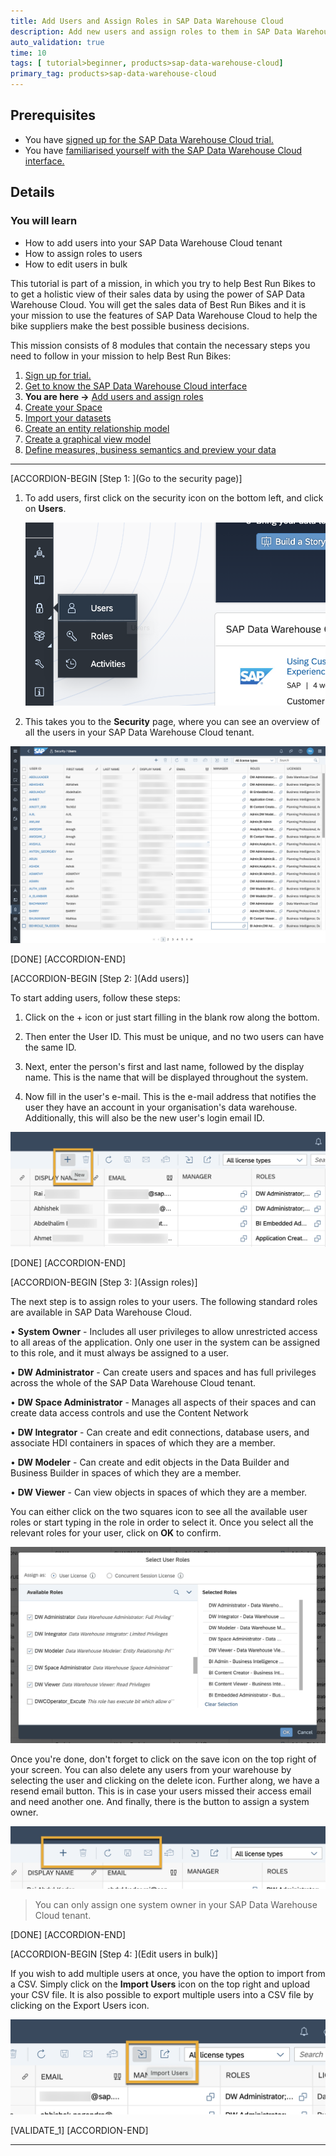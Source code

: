 ```yaml
---
title: Add Users and Assign Roles in SAP Data Warehouse Cloud
description: Add new users and assign roles to them in SAP Data Warehouse Cloud.
auto_validation: true
time: 10
tags: [ tutorial>beginner, products>sap-data-warehouse-cloud]
primary_tag: products>sap-data-warehouse-cloud
---
```


## Prerequisites
 - You have [signed up for the SAP Data Warehouse Cloud trial.](data-warehouse-cloud-1-begin-trial)
 - You have [familiarised yourself with the SAP Data Warehouse Cloud interface.](data-warehouse-cloud-2-interface)


## Details
### You will learn
  - How to add users into your SAP Data Warehouse Cloud tenant
  - How to assign roles to users
  - How to edit users in bulk

  This tutorial is part of a mission, in which you try to help Best Run Bikes to to get a holistic view of their sales data by using the power of SAP Data Warehouse Cloud. You will get the sales data of Best Run Bikes and it is your mission to use the features of SAP Data Warehouse Cloud to help the bike suppliers make the best possible business decisions.

  This mission consists of 8 modules that contain the necessary steps you need to follow in your mission to help Best Run Bikes:

  1. [Sign up for trial.](data-warehouse-cloud-1-begin-trial)
  2. [Get to know the SAP Data Warehouse Cloud interface](data-warehouse-cloud-2-interface)
  3. **You are here ->** [Add users and assign roles](data-warehouse-cloud-3-add-users)
  4. [Create your Space](data-warehouse-cloud-4-spaces)
  5. [Import your datasets](data-warehouse-cloud-5-import-dataset)
  6. [Create an entity relationship model](data-warehouse-cloud-6-entityrelationship-model)
  7. [Create a graphical view model](data-warehouse-cloud-7-graphicalview)
  8. [Define measures, business semantics and preview your data](data-warehouse-cloud-8-define-measures)

---

[ACCORDION-BEGIN [Step 1: ](Go to the security page)]

1.	To add users, first click on the security icon on the bottom left, and click on **Users**.

    ![Users](T03-Picture1.png)

2. This takes you to the **Security** page, where you can see an overview of all the users in your SAP Data Warehouse Cloud tenant.

![UsersPage](T03-Picture2.png)

[DONE]
[ACCORDION-END]

[ACCORDION-BEGIN [Step 2: ](Add users)]

To start adding users, follow these steps:

1. Click on the + icon or just start filling in the blank row along the bottom.

2.	Then enter the User ID. This must be unique, and no two users can have the same ID.

3.	Next, enter the person's first and last name, followed by the display name. This is the name that will be displayed throughout the system.

4.	Now fill in the user's e-mail. This is the e-mail address that notifies the user they have an account in your organisation's data warehouse. Additionally, this will also be the new user's login email ID.

![Add Users](T03-Picture3.png)

[DONE]
[ACCORDION-END]

[ACCORDION-BEGIN [Step 3: ](Assign roles)]

The next step is to assign roles to your users. The following standard roles are available in SAP Data Warehouse Cloud.

•	**System Owner** - Includes all user privileges to allow unrestricted access to all areas of the application. Only one user in the system can be assigned to this role, and it must always be assigned to a user.


•	**DW Administrator** - Can create users and spaces and has full privileges across the whole of the SAP Data Warehouse Cloud tenant.


•	**DW Space Administrator** - Manages all aspects of their spaces and can create data access controls and use the Content Network


•	**DW Integrator** - Can create and edit connections, database users, and associate HDI containers in spaces of which they are a member.


•	**DW Modeler** - Can create and edit objects in the Data Builder and Business Builder in spaces of which they are a member.


•	**DW Viewer** - Can view objects in spaces of which they are a member.

You can either click on the two squares icon to see all the available user roles or start typing in the role in order to select it. Once you select all the relevant roles for your user, click on **OK** to confirm.

![User Roles](T03-Picture4.png)

Once you're done, don't forget to click on the save icon on the top right of your screen. You can also delete any users from your warehouse by selecting the user and clicking on the delete icon. Further along, we have a resend email button. This is in case your users missed their access email and need another one. And finally, there is the button to assign a system owner.

![Save](T03-Picture6.png)


> You can only assign one system owner in your SAP Data Warehouse Cloud tenant.


[DONE]
[ACCORDION-END]

[ACCORDION-BEGIN [Step 4: ](Edit users in bulk)]

If you wish to add multiple users at once, you have the option to import from a CSV. Simply click on the **Import Users** icon on the top right and upload your CSV file. It is also possible to export multiple users into a CSV file by clicking on the Export Users icon.

![Bulk Users](T03-Picture5.png)

[VALIDATE_1]
[ACCORDION-END]

---
